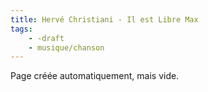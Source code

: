 ```yaml
---
title: Hervé Christiani - Il est Libre Max
tags:
    - -draft
    - musique/chanson
---
```


Page créée automatiquement, mais vide.
